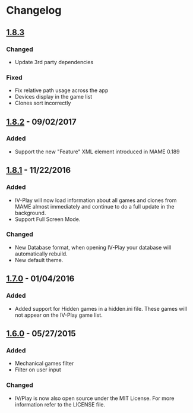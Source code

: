 # Changelog

## [1.8.3]
### Changed
- Update 3rd party dependencies
### Fixed
- Fix relative path usage across the app
- Devices display in the game list
- Clones sort incorrectly

## [1.8.2] - 09/02/2017
### Added
- Support the new "Feature" XML element introduced in MAME 0.189

## [1.8.1] - 11/22/2016
### Added
- IV-Play will now load information about all games and clones from MAME almost immediately and continue to do a full update in the background.
- Support Full Screen Mode.
### Changed
- New Database format, when opening IV-Play your database will automatically rebuild.
- New default theme.

## [1.7.0] - 01/04/2016
### Added
- Added support for Hidden games in a hidden.ini file. These games will not appear on the IV-Play game list.

## [1.6.0] - 05/27/2015
### Added
- Mechanical games filter
- Filter on user input
### Changed
- IV/Play is now also open source under the MIT License. For more information refer to the LICENSE file.

[Unreleased]: https://github.com/Mataniko/IV-Play/compare/v1.8.2...HEAD
[1.8.3]: https://github.com/Mataniko/IV-Play/compare/v1.8.2...v1.8.3
[1.8.2]: https://github.com/Mataniko/IV-Play/compare/v1.8.1...v1.8.2
[1.8.1]: https://github.com/Mataniko/IV-Play/compare/v1.7.0...v1.8.1
[1.7.0]: https://github.com/Mataniko/IV-Play/compare/v1.6.0...v1.7.0
[1.6.0]: https://github.com/Mataniko/IV-Play/compare/5045e7d...v1.6.0
